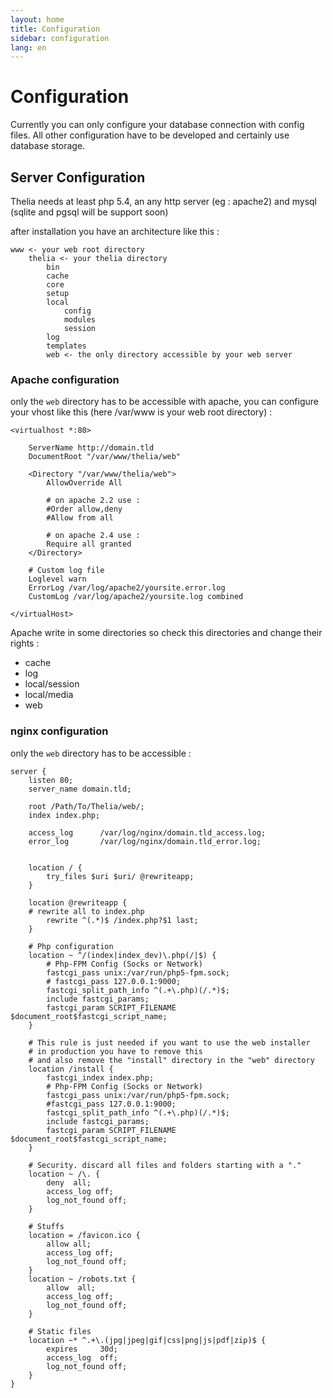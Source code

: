```yaml
---
layout: home
title: Configuration
sidebar: configuration
lang: en
---
```


<div class="page-header">
    <h1>Configuration</h1>
</div>

Currently you can only configure your database connection with config files. All other configuration have to be developed and certainly use database storage.

## Server Configuration

Thelia needs at least php 5.4, an any http server (eg : apache2) and mysql (sqlite and pgsql will be support soon)

after installation you have an architecture like this :

```
www <- your web root directory
    thelia <- your thelia directory
        bin
        cache
        core
        setup
        local
            config
            modules
            session
        log
        templates
        web <- the only directory accessible by your web server
```


### Apache configuration

only the ```web``` directory has to be accessible with apache, you can configure your vhost like this (here /var/www is your web root directory) :

```
<virtualhost *:80>

	ServerName http://domain.tld
	DocumentRoot "/var/www/thelia/web"

	<Directory "/var/www/thelia/web">
	    AllowOverride All
        
        # on apache 2.2 use :
        #Order allow,deny
        #Allow from all
        
        # on apache 2.4 use :
        Require all granted
    </Directory>

	# Custom log file
    Loglevel warn
    ErrorLog /var/log/apache2/yoursite.error.log
    CustomLog /var/log/apache2/yoursite.log combined

</virtualHost>

```

Apache write in some directories so check this directories and change their rights :

* cache
* log
* local/session
* local/media
* web


### nginx configuration

only the ```web``` directory has to be accessible :

```
server {
    listen 80;
    server_name domain.tld;
    
    root /Path/To/Thelia/web/;
    index index.php;
    
    access_log      /var/log/nginx/domain.tld_access.log;
    error_log       /var/log/nginx/domain.tld_error.log;
    

    location / {
        try_files $uri $uri/ @rewriteapp;
    }

    location @rewriteapp {
    # rewrite all to index.php
        rewrite ^(.*)$ /index.php?$1 last;
    }

    # Php configuration
    location ~ ^/(index|index_dev)\.php(/|$) {
        # Php-FPM Config (Socks or Network) 
        fastcgi_pass unix:/var/run/php5-fpm.sock;
        # fastcgi_pass 127.0.0.1:9000;
        fastcgi_split_path_info ^(.+\.php)(/.*)$;
        include fastcgi_params;
        fastcgi_param SCRIPT_FILENAME $document_root$fastcgi_script_name;
    }

    # This rule is just needed if you want to use the web installer
    # in production you have to remove this 
    # and also remove the "install" directory in the "web" directory   
    location /install {
        fastcgi_index index.php;
        # Php-FPM Config (Socks or Network) 
        fastcgi_pass unix:/var/run/php5-fpm.sock; 
        #fastcgi_pass 127.0.0.1:9000;
        fastcgi_split_path_info ^(.+\.php)(/.*)$;
        include fastcgi_params;
        fastcgi_param SCRIPT_FILENAME $document_root$fastcgi_script_name;
    }

    # Security. discard all files and folders starting with a "."
    location ~ /\. {
        deny  all;
        access_log off;
        log_not_found off;
    }

    # Stuffs
    location = /favicon.ico {
        allow all;
        access_log off;
        log_not_found off;
    }
    location ~ /robots.txt {
        allow  all;
        access_log off;
        log_not_found off;
    }

    # Static files
    location ~* ^.+\.(jpg|jpeg|gif|css|png|js|pdf|zip)$ {
        expires     30d;
        access_log  off;
        log_not_found off;
    }
}
```
